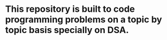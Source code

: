 # This repository is built to code programming problems on a topic by topic basis specially on DSA.
